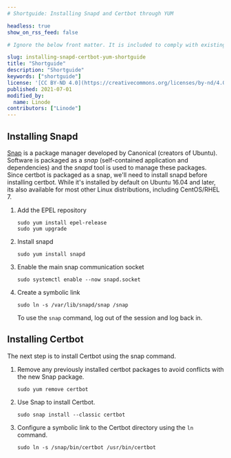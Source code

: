 ```yaml
---
# Shortguide: Installing Snapd and Certbot through YUM

headless: true
show_on_rss_feed: false

# Ignore the below front matter. It is included to comply with existing tests.

slug: installing-snapd-certbot-yum-shortguide
title: "Shortguide"
description: "Shortguide"
keywords: ["shortguide"]
license: '[CC BY-ND 4.0](https://creativecommons.org/licenses/by-nd/4.0)'
published: 2021-07-01
modified_by:
  name: Linode
contributors: ["Linode"]
---
```


## Installing Snapd

[Snap](https://snapcraft.io/about) is a package manager developed by Canonical (creators of Ubuntu). Software is packaged as a *snap* (self-contained application and dependencies) and the *snapd* tool is used to manage these packages. Since certbot is packaged as a snap, we'll need to install snapd before installing certbot. While it's installed by default on Ubuntu 16.04 and later, its also available for most other Linux distributions, including CentOS/RHEL 7.

1.  Add the EPEL repository

        sudo yum install epel-release
        sudo yum upgrade

1.  Install snapd

        sudo yum install snapd

1.  Enable the main snap communication socket

        sudo systemctl enable --now snapd.socket

1.  Create a symbolic link

        sudo ln -s /var/lib/snapd/snap /snap

    To use the `snap` command, log out of the session and log back in.

## Installing Certbot

The next step is to install Certbot using the snap command.

1.  Remove any previously installed certbot packages to avoid conflicts with the new Snap package.

        sudo yum remove certbot

1.  Use Snap to install Certbot.

        sudo snap install --classic certbot

1.  Configure a symbolic link to the Certbot directory using the `ln` command.

        sudo ln -s /snap/bin/certbot /usr/bin/certbot
